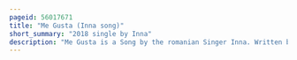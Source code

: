 ```yaml
---
pageid: 56017671
title: "Me Gusta (Inna song)"
short_summary: "2018 single by Inna"
description: "Me Gusta is a Song by the romanian Singer Inna. Written by Inna and produced by David Ciente the Song was released on 14 february 2018 by Roton and Empire Music Management for digital Download and Streaming. Me Gusta is a spanish Language Song with an electronic Production and a beat Drop. A Reviewer noted an asian Sound. Lyrically inna admires a Man's Presence and his Dance Ability."
---
```

